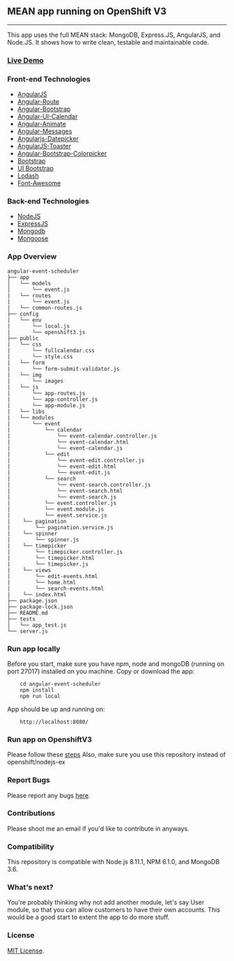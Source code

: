 ## MEAN app running on OpenShift V3
-----------------

This app uses the full MEAN stack: MongoDB, Express.JS, AngularJS, and Node.JS.
It shows how to write clean, testable and maintainable code.

### [Live Demo](http://nodejs-mongo-persistent-event-scheduler.a3c1.starter-us-west-1.openshiftapps.com/)

### Front-end Technologies
- [AngularJS](https://angularjs.org/)
- [Angular-Route](https://docs.angularjs.org/api/ngRoute/service/$route)
- [Angular-Bootstrap](https://docs.angularjs.org/api/ng/function/angular.bootstrap)
- [Angular-UI-Calendar](http://angular-ui.github.io/ui-calendar/)
- [Angular-Animate](https://docs.angularjs.org/api/ngAnimate)
- [Angular-Messages](https://docs.angularjs.org/api/ngMessages/directive/ngMessages)
- [Angularjs-Datepicker](https://github.com/720kb/angular-datepicker)
- [AngularJS-Toaster](https://github.com/jirikavi/AngularJS-Toaster)
- [Angular-Bootstrap-Colorpicker](https://github.com/buberdds/angular-bootstrap-colorpicker)
- [Bootstrap](https://getbootstrap.com/docs/4.0/getting-started/introduction/)
- [UI Bootstrap](https://angular-ui.github.io/bootstrap/)
- [Lodash](https://lodash.com/)
- [Font-Awesome](https://fontawesome.com/)

### Back-end Technologies

- [NodeJS](https://nodejs.org/en/)
- [ExpressJS](https://expressjs.com/)
- [Mongodb](https://www.mongodb.com/)
- [Mongoose](https://mongoosejs.com/)

### App Overview

	angular-event-scheduler
	├── app
	│   └── models
	│       └── event.js
	|   └── routes
	|       └── event.js
	|   └── common-routes.js
	├── config
	|   └── env
	|       └── local.js
	|       └── openshift3.js
	├── public
	|   └── css
	|       └── fullcalendar.css
	|       └── style.css
	|   └── form
	|       └── form-submit-validator.js
	|   └── img
	|       └── images
	|   └── js
	|       └── app-routes.js
	|       └── app-controller.js
	|       └── app-module.js
	|   └── libs
	|   └── modules
	|       └── event
	|           └── calendar
	|               └── event-calendar.controller.js
	|               └── event-calendar.html
	|               └── event-calendar.js
	|           └── edit
	|               └── event-edit.controller.js
	|               └── event-edit.html
	|               └── event-edit.js
	|           └── search
	|               └── event-search.controller.js
	|               └── event-search.html
	|               └── event-search.js
	|           └── event.controller.js
	|           └── event.module.js
	|           └── event.service.js
	|    └── pagination
	|        └── pagination.service.js
	|    └── spinner
	|        └── spinner.js
	|    └── timepicker
	|        └── timepicker.controller.js
	|        └── timepicker.html
	|        └── timepicker.js
	|    └── views
	|        └── edit-events.html
	|        └── home.html
	|        └── search-events.html
	|    └── index.html
	├── package.json
	├── package-lock.json
	├── README.md
	├── tests
	│   └── app_test.js
	└── server.js


### Run app locally

Before you start, make sure you have npm, node and mongoDB (running on port 27017) installed on you machine.
Copy or download the app:

        cd angular-event-scheduler
        npm install
        npm run local

App should be up and running on:

        http://localhost:8080/


### Run app on OpenshiftV3

Please follow these [steps](https://docs.openshift.com/online/getting_started/basic_walkthrough.html)
Also, make sure you use this repository instead of openshift/nodejs-ex

### Report Bugs

Please report any bugs [here](https://github.com/AhmedAlatawi/angular-event-scheduler/issues).

### Contributions

Please shoot me an email if you'd like to contribute in anyways.

### Compatibility

This repository is compatible with Node.js 8.11.1, NPM 6.1.0, and MongoDB 3.6.

### What's next?

You're probably thinking why not add another module, let's say User module, so that you can allow customers to have their own accounts. This would be a good start to extent the app to do more stuff. 

### License
[MIT License](https://github.com/AhmedAlatawi/angular-event-scheduler/blob/master/LICENSE).